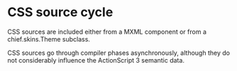 # CSS source cycle

CSS sources are included either from a MXML component or from a chief.skins.Theme subclass.

CSS sources go through compiler phases asynchronously, although they do not considerably influence the ActionScript 3 semantic data.